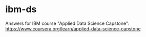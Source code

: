 # ibm-ds
Answers for IBM course "Applied Data Science Capstone": https://www.coursera.org/learn/applied-data-science-capstone
